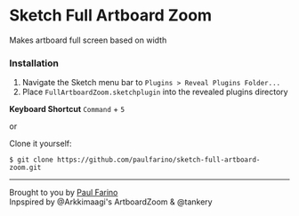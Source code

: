 # Sketch Full Artboard Zoom
Makes artboard full screen based on width



### Installation
1. Navigate the Sketch menu bar to `Plugins > Reveal Plugins Folder...`
1. Place `FullArtboardZoom.sketchplugin` into the revealed plugins directory

**Keyboard Shortcut**
`Command` + `5`

or 

Clone it yourself:

    $ git clone https://github.com/paulfarino/sketch-full-artboard-zoom.git

-------------
Brought to you by [Paul Farino](https://github.com/paulfarino)  
Inpspired by @Arkkimaagi's ArtboardZoom & @tankery  
